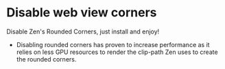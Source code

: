 # Disable web view corners

Disable Zen's Rounded Corners, just install and enjoy!

- Disabling rounded corners has proven to increase performance as it relies on less GPU resources to render the clip-path Zen uses to create the rounded corners.
